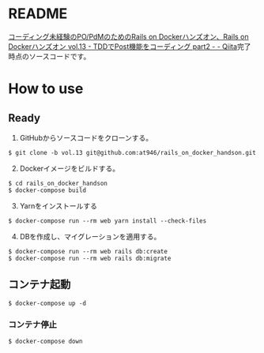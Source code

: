 # README
[コーディング未経験のPO/PdMのためのRails on Dockerハンズオン、Rails on Dockerハンズオン vol.13 - TDDでPost機能をコーディング part2 - - Qiita](https://qiita.com/at-946/items/ff66e73ca8750c9a8790)完了時点のソースコードです。

# How to use
## Ready
1. GitHubからソースコードをクローンする。

```
$ git clone -b vol.13 git@github.com:at946/rails_on_docker_handson.git
```

2. Dockerイメージをビルドする。

```
$ cd rails_on_docker_handson
$ docker-compose build
```

3. Yarnをインストールする

```
$ docker-compose run --rm web yarn install --check-files
```

4. DBを作成し、マイグレーションを適用する。

```
$ docker-compose run --rm web rails db:create
$ docker-compose run --rm web rails db:migrate
```

## コンテナ起動
```
$ docker-compose up -d
```

### コンテナ停止
```
$ docker-compose down
```
